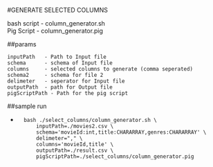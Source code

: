 #GENERATE SELECTED COLUMNS

bash script - column_generator.sh\
Pig Script - column_generator.pig


##params
````
inputPath   - Path to Input file
schema      - schema of Input file 
columns     - selected columns to generate (comma seperated)                  
schema2     - schema for file 2
delimeter   - seperator for Input file
outputPath  - path for Output file
pigScriptPath - Path for the pig script
````


            
##sample run

*       bash ./select_columns/column_generator.sh \
            inputPath=./movies2.csv \
            schema='movieId:int,title:CHARARRAY,genres:CHARARRAY' \
            delimeter="," \
            columns='movieId,title' \
            outputPath=./result.csv \
            pigScriptPath=./select_columns/column_generator.pig
